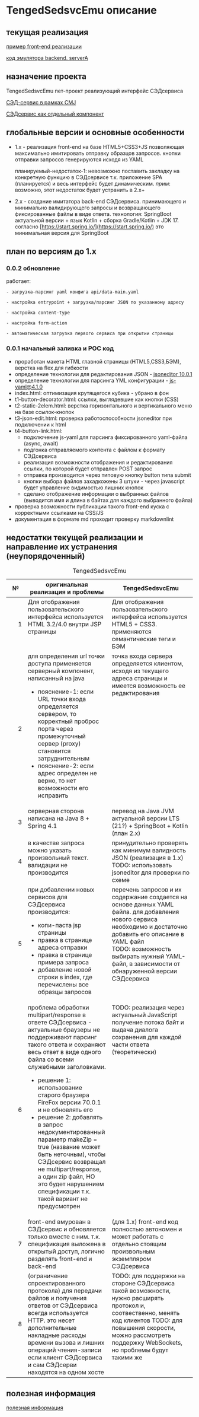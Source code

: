 # TengedSedsvcEmu описание

## текущая реализация

[пример front-end реализации](staticA/index.html)

[код эмулятора backend. serverA](tree/main/serverA)

## назначение проекта

TengedSedsvcEmu пет-проект реализующий интерфейс СЭДсервиса

[СЭД-сервис в рамках CMJ](https://sup.inttrust.ru:8446/prjdocs/master/specs/sedsvc/index.html)

[СЭДсервис как отдельный компонент](https://sup.inttrust.ru:8446/prjdocs/sedsvc/master/specs/sedsvc/index.html)

## глобальные версии и основные особенности

- 1.x - реализация front-end на базе HTML5+CSS3+JS
    позволяющая максимально имитировать отправку образцов запросов.
    кнопки отправки запросов генерируются исходя из YAML

    планируемый-недостаток-1: невозможно поставить закладку на конкретную функцию
    в СЭДсервисе т.к. приложение SPA (планируется) и весь интерфейс будет динамическим.
    *прим*: возможно, этот недостаток будет устранить в 2.x+

- 2.x - создание имитатора back-end СЭДсервиса. принимающего
    и минимально валидирующего запросы и возвращающего фиксированные
    файлы в виде ответа. технология: SpringBoot актуальной версии +
    язык Kotlin + сборка Gradle/Kotlin + JDK 17.
    согласно [https://start.spring.io/](https://start.spring.io/) это минимальная
    версия для SpringBoot

## план по версиям до 1.x

### 0.0.2 обновление

работает:

    - загрузка-парсинг yaml конфига api/data-main.yaml

    - настройка entrypoint + загрузка/парсинг JSON по указанному адресу

    - настройка content-type

    - настройка form-action

    - автоматическая загрузка первого сервиса при открытии страницы

### 0.0.1 начальный заливка и POC код

- проработан макета HTML главной страницы (HTML5,CSS3,БЭМ), верстка на flex для гибкости
- определение технологии для редактирования JSON - [jsoneditor 10.0.1](https://www.npmjs.com/package/jsoneditor)
- определение технологии для парсинга YML конфигурации - [js-yaml@4.1.0](https://www.npmjs.com/package/js-yaml)
- index.html: оптимизация крутящегося кубика - убрано в фон
- t1-button-decorator.html: ссылки, выглядевшие как кнопки (CSS)
- t2-static-2elem.html: верстка горизонтального и вертикального меню
    на базе ссылок-кнопок
- t3-json-edit.html: проверка работоспособности jsoneditor при подключении к html
- t4-button-link.html:
    - подключение js-yaml для парсинга фиксированного yaml-файла (async, await)
    - подгонка отправляемого контента с файлом к формату СЭДсервиса
    - реализация возможности отображения и редактирования ссылки, по которой
    будет отправлен POST запрос
    - отправка производится через типовую кнопку button типа submit
    - кнопки выбора файлов захадкожены 3 штуки - через javascript будет управление
        видимостью лишних кнопок
    - сделано отображение информации о выбранных файлов (выводится имя и
        длина в байтах для каждого выбранного файла)
- проверка возможности публикации такого front-end куска с корректными
    ссылками на CSS/JS
- документация в формате md проходит проверку markdownlint

## недостатки текущей реализации и направление их устранения (неупорядоченный)

<table>
  <caption>
    TengedSedsvcEmu
  </caption>
  <thead class="header">
    <tr>
      <th width="10%">№</th>
      <th width="45%">оригинальная реализация и проблемы</th>
      <th width="45%">TengedSedsvcEmu</th>
    </tr>
  </thead>
<tbody>
<tr><td align="right">1</td><td valign="top">
    Для отображения пользовательского интерфейса
    используется HTML 3.2/4.0 внутри JSP страницы
</td><td valign="top">
    Для отображения пользовательского интерфейса
    используется HTML5 + CSS3. применяются семантические теги и БЭМ
</td></tr>

<tr><td align="right">2</td><td valign="top">
    для определения url точки доступа применяется серверный компонент,
    написанный на java
    <ul>
    <li>пояснение-1: если URL точки входа определяется сервером, то
        корректный проброс порта через промежуточный сервер (proxy)
        становится затруднительным</li>
    <li>
    пояснение-2: если адрес определен не верно, то нет возможности его исправить
    </li>
</td><td valign="top">
    точка входа сервера определяется клиентом, исходя из текущего адреса
    страницы и имеется возможность ее редактирования
</td></tr>

<tr><td align="right">3</td><td valign="top">
    серверная сторона написана на Java 8 + Spring 4.1
    </td><td valign="top">
    перевод на Java JVM актуальной версии LTS (21?)
    + SpringBoot + Kotlin
    <br>(план 2.x)
</td></tr>

<tr><td align="right">4</td><td valign="top">
    в качестве запроса можно указать произвольный текст.
    валидации не производится
    </td><td valign="top">
    принудительно проверять как минимум валидность JSON (реализация в 1.x)
    <br>
    TODO: использовать jsoneditor для проверки по схеме
</td></tr>

<tr><td align="right">5</td><td valign="top">
    при добавлении новых сервисов для СЭДсервиса производится:
    <ul>
        <li>копи-паста jsp страницы</li>
        <li>правка в странице адреса отправки</li>
        <li>правка в странице примера запроса</li>
        <li>добавление новой строки в index, где перечислены все
        образцы запросов</li>
    </ul>
    </td><td valign="top">
        перечень запросов и их содержание создается на основе данных YAML
        файла. для добавления нового сервиса необходимо и достаточно
        добавить его описание в YAML файл
        <br>
        TODO: возможность выбирать нужный YAML-файл, в зависимости
        от обнаруженной версии СЭДсервиса
</td></tr>

<tr><td align="right">6</td><td valign="top">
    проблема обработки multipart/response в ответе СЭДсервиса - актуальные
    браузеры не поддерживают парсинг такого ответа и сохраняют весь ответ
    в виде одного файла со всеми служебными заголовками.
    <ul>
        <li>решение 1: использование старого браузера FireFox версии 70.0.1
        и не обновлять его</li>
        <li>решение 2: добавлять в запрос недокументированный параметр
            makeZip = true (название может быть неточным), чтобы СЭДсервис
            возвращал не multipart/response, а один zip файл, НО
            это будет нарушением спецификации т.к. такой вариант не предусмотрен
    </td><td valign="top">
    TODO: реализация через актуальный JavaScript получение потока байт
    и выдача диалога сохранения для каждой части ответа (теоретически)
</td></tr>

<tr><td align="right">7</td><td valign="top">
    front-end вмурован в СЭДсервис и обновляется только вместе с ним.
    т.к. спецификация выложена в открытый доступ, логично разделять
    front-end и back-end
    </td><td valign="top">
    (для 1.x) front-end код полностью автономен и может работать с
    отдельно стоящим произвольным экземпляром СЭДсервиса
</td></tr>

<tr><td align="right">8</td><td valign="top">
    (ограничение спроектированного протокола) для передачи файлов
    и получения ответов от СЭДсервиса всегда используется HTTP.
    это несет дополнительные накладные расходы времени вызова
    и лишних операций чтения-записи если клиент СЭДсервиса
    и сам СЭДсерви находятся на одном хосте
    </td><td valign="top">
    TODO: для поддержки на стороне СЭДсервиса такой возможности,
    нужно расширять протокол и, соотвественно, менять код клиентов
    TODO: для повышения скорости, можно рассмотреть поддержку
    WebSockets, но проблемы будут такими же
</td></tr>

</tbody>
</table>

## полезная информация

[полезная информация](https://drtenguussr.github.io/#useful-info-links)
